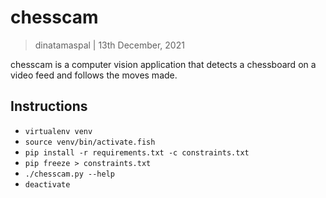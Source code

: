 chesscam
========

> dinatamaspal | 13th December, 2021

chesscam is a computer vision application that detects a
chessboard on a video feed and follows the moves made.

Instructions
------------

* `virtualenv venv`
* `source venv/bin/activate.fish`
* `pip install -r requirements.txt -c constraints.txt`
* `pip freeze > constraints.txt`
* `./chesscam.py --help`
* `deactivate`
